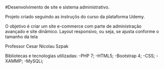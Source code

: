 #Desenvolvimento de site e sistema administrativo. 

Projeto criado seguindo as instruçõs do curso da plataforma Udemy.

O objetivo é criar um site e-commerce com parte de administração avançado e site dinâmico.
Layout responsivo, ou seja, se ajusta conforme o tamanho da tela 

Professor
Cesar Nicolau Szpak

Bibliotecas e tecnologias utilizadas:
-PHP 7;
-HTML5;
-Bootstrap 4;
-CSS;
-XAMMP;
-MySQLi;
